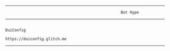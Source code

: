 -------------------------------------



                                                       Bot Hype



-------------------------------------



                                                                      DuiConfig
                                                            https://duiconfig.glitch.me
 
 
 
 ----------------------------------
